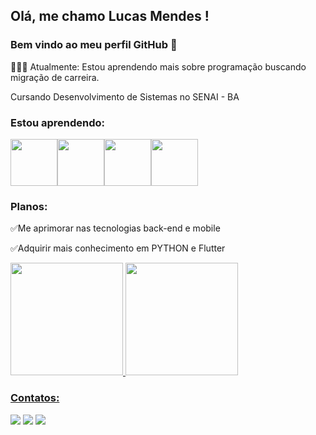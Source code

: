 ## Olá, me chamo Lucas Mendes ! 
### Bem vindo ao meu perfil GitHub 👋




👨🏾‍💻 Atualmente:
Estou aprendendo mais sobre programação buscando migração de carreira. 

Cursando Desenvolvimento de Sistemas no SENAI - BA

### Estou aprendendo:
<img src="https://cdn.jsdelivr.net/gh/devicons/devicon/icons/python/python-original-wordmark.svg" width=75 height=75/><img src="https://cdn.jsdelivr.net/gh/devicons/devicon/icons/css3/css3-original.svg" width=75 height=75 /><img src="https://cdn.jsdelivr.net/gh/devicons/devicon/icons/flutter/flutter-original.svg" width=75 height=75/><img src="https://cdn.jsdelivr.net/gh/devicons/devicon/icons/javascript/javascript-original.svg" width=75 height=75 />







### Planos:
:white_check_mark:Me aprimorar nas tecnologias back-end e mobile

:white_check_mark:Adquirir mais conhecimento em PYTHON e Flutter

<div>
<a href="https://github.com/Luckaszfsa">
<img height="180em" src="https://github-readme-stats.vercel.app/api/top-langs/?username=Luckaszfsa&layout=compact&langs_count=7&theme=dracula"/>
<img height="180em" src="https://github-readme-stats.vercel.app/api?username=Luckaszfsa&show_icons=true&theme=dracula&include_all_commits=true&count_private=true"/>
</div>
  
### Contatos:

<div>

<a href="https://www.twitch.tv/Luckaszgamer" target="_blank"><img src="https://img.shields.io/badge/Twitch-9146FF?style=for-the-badge&logo=twitch&logoColor=white" target="_blank"></a>
<a href = "mailto:luckasz.mendes@gmail.com"><img src="https://img.shields.io/badge/Gmail-D14836?style=for-the-badge&logo=gmail&logoColor=white" target="_blank"></a>
<a href="https://www.linkedin.com/in/lucas-mendes-966ab532" target="_blank"><img src="https://img.shields.io/badge/-LinkedIn-%230077B5?style=for-the-badge&logo=linkedin&logoColor=white" target="_blank"></a>   
</div>
  
 
